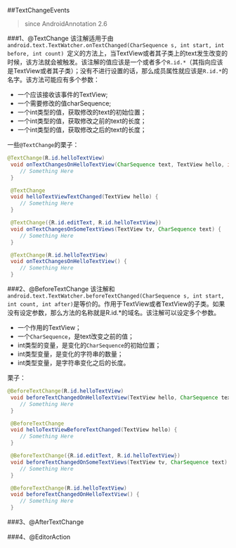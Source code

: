 ##TextChangeEvents
>since AndroidAnnotation 2.6

###1、@TextChange
该注解适用于由`android.text.TextWatcher.onTextChanged(CharSequence s, int start, int before, int count) `定义的方法上，当TextView或者其子类上的text发生改变的时候，该方法就会被触发。该注解的值应该是一个或者多个`R.id.*`（其指向应该是TextView或者其子类）；没有不进行设置的话，那么成员属性就应该是`R.id.*`的名字。该方法可能应有多个参数：

- 一个应该接收该事件的TextView; 
- 一个需要修改的值charSequence;
- 一个int类型的值，获取修改的text的初始位置；
- 一个int类型的值，获取修改之前的text的长度；
- 一个int类型的值，获取修改之后的text的长度；

一些`@TextChange`的栗子：

```java
@TextChange(R.id.helloTextView)
 void onTextChangesOnHelloTextView(CharSequence text, TextView hello, int before, int start, int count) {
    // Something Here
 }

 @TextChange
 void helloTextViewTextChanged(TextView hello) {
    // Something Here
 }

 @TextChange({R.id.editText, R.id.helloTextView})
 void onTextChangesOnSomeTextViews(TextView tv, CharSequence text) {
    // Something Here
 }

 @TextChange(R.id.helloTextView)
 void onTextChangesOnHelloTextView() {
    // Something Here
 }
```

###2、@BeforeTextChange
该注解和`android.text.TextWatcher.beforeTextChanged(CharSequence s, int start, int count, int after)`是等价的。作用于TextView或者TextView的子类。如果没有设定参数，那么方法的名称就是R.id.*的域名。该注解可以设定多个参数。

- 一个作用的TextView；
- 一个`CharSequence`，是text改变之前的值；
- int类型的变量，是变化的`CharSequence`的初始位置；
- int类型变量，是变化的字符串的数量；
- int类型变量，是字符串变化之后的长度。

栗子：

```java
@BeforeTextChange(R.id.helloTextView)
 void beforeTextChangedOnHelloTextView(TextView hello, CharSequence text, int start, int count, int after) {
    // Something Here
 }

 @BeforeTextChange
 void helloTextViewBeforeTextChanged(TextView hello) {
    // Something Here
 }

 @BeforeTextChange({R.id.editText, R.id.helloTextView})
 void beforeTextChangedOnSomeTextViews(TextView tv, CharSequence text) {
    // Something Here
 }

 @BeforeTextChange(R.id.helloTextView)
 void beforeTextChangedOnHelloTextView() {
    // Something Here
 }
```
###3、@AfterTextChange

###4、@EditorAction









